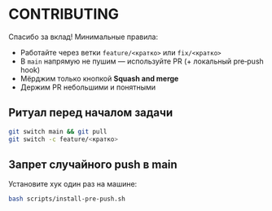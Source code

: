 # CONTRIBUTING

Спасибо за вклад! Минимальные правила:
- Работайте через ветки `feature/<кратко>` или `fix/<кратко>`
- В `main` напрямую не пушим — используйте PR (+ локальный pre‑push hook)
- Мёрджим только кнопкой **Squash and merge**
- Держим PR небольшими и понятными

## Ритуал перед началом задачи
```bash
git switch main && git pull
git switch -c feature/<кратко>
```

## Запрет случайного push в main
Установите хук один раз на машине:
```bash
bash scripts/install-pre-push.sh
```
